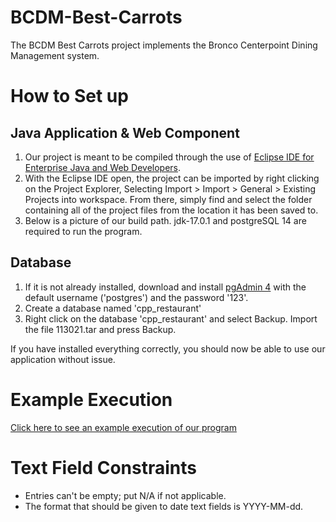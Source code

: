 # BCDM-Best-Carrots

The BCDM Best Carrots project implements the Bronco Centerpoint Dining Management system.

# How to Set up
## Java Application & Web Component
1. Our project is meant to be compiled through the use of [Eclipse IDE for Enterprise Java and Web Developers](https://www.eclipse.org/downloads/packages/release/kepler/sr1/eclipse-ide-java-developers).
2. With the Eclipse IDE open, the project can be imported by right clicking on the Project Explorer, Selecting Import > Import > General > Existing Projects into workspace. From there, simply find and select the folder containing all of the project files from the location it has been saved to.
3. Below is a picture of our build path. jdk-17.0.1 and postgreSQL 14 are required to run the program.

## Database
1. If it is not already installed, download and install [pgAdmin 4](https://www.pgadmin.org/download/pgadmin-4-windows/) with the default username ('postgres') and the password '123'.
2. Create a database named 'cpp_restaurant'
3. Right click on the database 'cpp_restaurant' and select Backup. Import the file 113021.tar and press Backup.

If you have installed everything correctly, you should now be able to use our application without issue.

# Example Execution
[Click here to see an example execution of our program](https://youtu.be/UdjHaxs2bcU)

# Text Field Constraints
* Entries can't be empty; put N/A if not applicable.
* The format that should be given to date text fields is YYYY-MM-dd.
